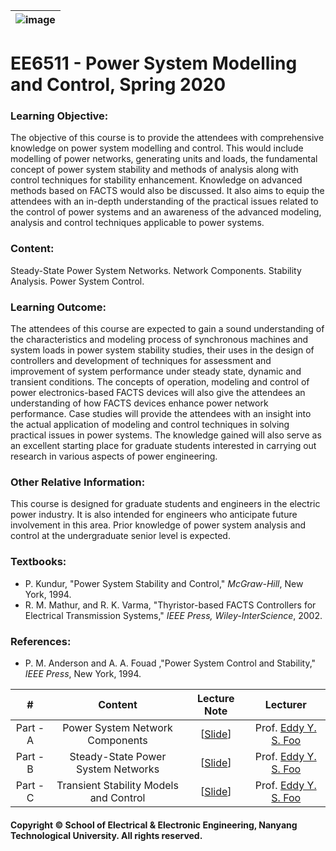 |![image](https://github.com/ldkong1205/NTU-Graduate-Courses/blob/master/Courses/EE6511/logo.png)|
|---|
# EE6511 - Power System Modelling and Control, Spring 2020

### Learning Objective:

The objective of this course is to provide the attendees with comprehensive knowledge on power system modelling and control. This would include modelling of power networks, generating units and loads, the fundamental concept of power system stability and methods of analysis along with control techniques for stability enhancement. Knowledge on advanced methods based on FACTS would also be discussed. It also aims to equip the attendees with an in-depth understanding of the practical issues related to the control of power systems and an awareness of the advanced modeling, analysis and control techniques applicable to power systems.

### Content:

Steady-State Power System Networks. Network Components. Stability Analysis. Power System Control.

### Learning Outcome:

The attendees of this course are expected to gain a sound understanding of the characteristics and modeling process of synchronous machines and system loads in power system stability studies, their uses in the design of controllers and development of techniques for assessment and improvement of system performance under steady state, dynamic and transient conditions. The concepts of operation, modeling and control of power electronics-based FACTS devices will also give the attendees an understanding of how FACTS devices enhance power network performance. Case studies will provide the attendees with an insight into the actual application of modeling and control techniques in solving practical issues in power systems. The knowledge gained will also serve as an excellent starting place for graduate students interested in carrying out research in various aspects of power engineering.

### Other Relative Information:

This course is designed for graduate students and engineers in the electric power industry. It is also intended for engineers who anticipate future involvement in this area. Prior knowledge of power system analysis and control at the undergraduate senior level is expected.

### Textbooks:

- P. Kundur, "Power System Stability and Control," <i>McGraw-Hill</i>, New York, 1994.
- R. M. Mathur, and R. K. Varma, "Thyristor-based FACTS Controllers for Electrical Transmission Systems," <i>IEEE Press, Wiley-InterScience</i>, 2002.

### References:

- P. M. Anderson and A. A. Fouad ,"Power System Control and Stability," <i>IEEE Press</i>, New York, 1994.

|#|Content|Lecture Note|Lecturer|
|:---:|:---:|:---:|:---:|
|Part - A|Power System Network Components|[[Slide](https://github.com/ldkong1205/NTU-Graduate-Courses/blob/master/Courses/EE6511/Slides/EE6511%20PART%20A(FYS).pdf)]|Prof. [Eddy Y. S. Foo](http://research.ntu.edu.sg/expertise/academicprofile/Pages/StaffProfile.aspx?ST_EMAILID=eddyfoo)|
|Part - B|Steady-State Power System Networks|[[Slide](https://github.com/ldkong1205/NTU-Graduate-Courses/blob/master/Courses/EE6511/Slides/EE6511%20PART%20B(FYS).pdf)]|Prof. [Eddy Y. S. Foo](http://research.ntu.edu.sg/expertise/academicprofile/Pages/StaffProfile.aspx?ST_EMAILID=eddyfoo)|
|Part - C|Transient Stability Models and Control|[[Slide](https://github.com/ldkong1205/NTU-Graduate-Courses/blob/master/Courses/EE6511/Slides/EE6511%20PART%20C(FYS).pdf)]|Prof. [Eddy Y. S. Foo](http://research.ntu.edu.sg/expertise/academicprofile/Pages/StaffProfile.aspx?ST_EMAILID=eddyfoo)|

#### Copyright © School of Electrical & Electronic Engineering, Nanyang Technological University. All rights reserved.
